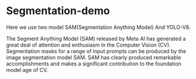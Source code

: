 # Segmentation-demo
Here we use two model SAM(Segmentation Anything Model) And YOLO-V8.

The Segment Anything Model (SAM) released by Meta AI has generated a great deal of attention and enthusiasm in the Computer Vision (CV).
Segmentation masks for a range of input prompts can be produced by the image segmentation model SAM. 
SAM has clearly produced remarkable accomplishments and makes a significant contribution to the foundation model age of CV.
